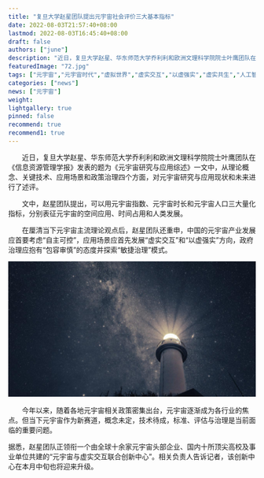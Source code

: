 ```yaml
---
title: "复旦大学赵星团队提出元宇宙社会评价三大基本指标"
date: 2022-08-03T21:57:40+08:00
lastmod: 2022-08-03T16:45:40+08:00
draft: false
authors: ["june"]
description: "近日，复旦大学赵星、华东师范大学乔利利和欧洲文理科学院院士叶鹰团队在《信息资源管理学报》发表的题为《元宇宙研究与应用综述》一文中，从理论概念、关键技术、应用场景和政策治理四个方面，对元宇宙研究与应用现状和未来进行了述评。"
featuredImage: "72.jpg"
tags: ["元宇宙","元宇宙时代","虚拟世界","虚实交互","以虚强实","虚实共生","人工智能"]
categories: ["news"]
news: ["元宇宙"]
weight: 
lightgallery: true
pinned: false
recommend: true
recommend1: true
---
```


　　近日，复旦大学赵星、华东师范大学乔利利和欧洲文理科学院院士叶鹰团队在《信息资源管理学报》发表的题为《元宇宙研究与应用综述》一文中，从理论概念、关键技术、应用场景和政策治理四个方面，对元宇宙研究与应用现状和未来进行了述评。

　　文中，赵星团队提出，可以用元宇宙指数、元宇宙时长和元宇宙人口三大量化指标，分别表征元宇宙的空间应用、时间占用和人类发展。

　　在厘清当下元宇宙主流理论观点后，赵星团队还重申，中国的元宇宙产业发展应首要考虑“自主可控”，应用场景应首先发展“虚实交互”和“以虚强实”方向，政府治理应抱有“包容审慎”的态度并探索“敏捷治理”模式。



![img](72.jpg)



　　今年以来，随着各地元宇宙相关政策密集出台，元宇宙逐渐成为各行业的焦点。但当下元宇宙作为新赛道，概念未定，技术待成，标准、评估与治理是当前面临的重要问题。

据悉，赵星团队正领衔一个由全球十余家元宇宙头部企业、国内十所顶尖高校及事业单位共建的“元宇宙与虚实交互联合创新中心”。相关负责人告诉记者，该创新中心在本月中旬也将迎来升级。